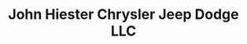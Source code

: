 ---
title: "John Hiester Chrysler Jeep Dodge LLC"
url: /lillington/john-hiester-chrysler-jeep-dodge-llc/
shop: Autohaus
---